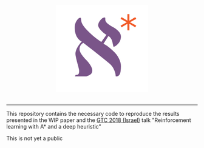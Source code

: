 <div align="center">
  <img src="./aleph_star_logo.png"><br><br>
</div>

----

This repository contains the necessary code to reproduce the results presented in the WIP paper and the [GTC 2018 (Israel)](https://www.nvidia.com/en-il/gtc/) talk "Reinforcement learning with A* and a deep heuristic"

This is not yet a public 